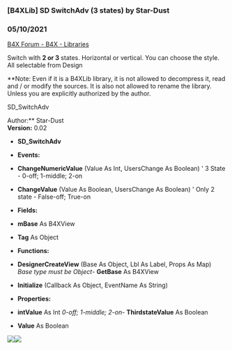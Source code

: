 ###  [B4XLib] SD SwitchAdv (3 states) by Star-Dust
### 05/10/2021
[B4X Forum - B4X - Libraries](https://www.b4x.com/android/forum/threads/130457/)

Switch with **2 or 3** states. Horizontal or vertical. You can choose the style. All selectable from Design  
  
**Note: Even if it is a B4XLib library, it is not allowed to decompress it, read and / or modify the sources. It is also not allowed to rename the library. Unless you are explicitly authorized by the author.  
  
SD\_SwitchAdv  
  
Author:** Star-Dust  
**Version:** 0.02  

- **SD\_SwitchAdv**

- **Events:**

- **ChangeNumericValue** (Value As Int, UsersChange As Boolean) ' 3 State - 0-off; 1-middle; 2-on
- **ChangeValue** (Value As Boolean, UsersChange As Boolean) ' Only 2 state - False-off; True-on

- **Fields:**

- **mBase** As B4XView
- **Tag** As Object

- **Functions:**

- **DesignerCreateView** (Base As Object, Lbl As Label, Props As Map)
*Base type must be Object*- **GetBase** As B4XView
- **Initialize** (Callback As Object, EventName As String)

- **Properties:**

- **intValue** As Int
*0-off; 1-middle; 2-on*- **ThirdstateValue** As Boolean
- **Value** As Boolean

  
  
![](https://www.b4x.com/android/forum/attachments/112884)![](https://www.b4x.com/android/forum/attachments/112918)